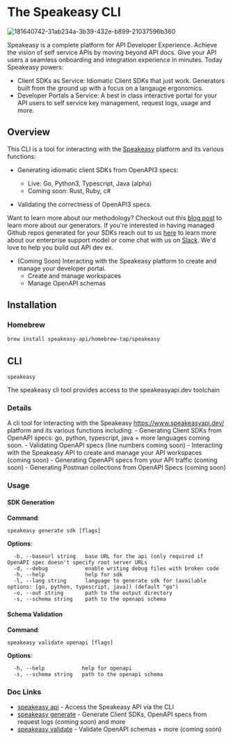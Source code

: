 # The Speakeasy CLI 
![181640742-31ab234a-3b39-432e-b899-21037596b360](https://user-images.githubusercontent.com/68016351/196461357-fcb8d90f-cd67-498e-850f-6146c58d0114.png)

Speakeasy is a complete platform for API Developer Experience. Achieve the vision of self service APIs by moving beyond API docs. Give your API users a seamless onboarding and integration experience in minutes. Today Speakeasy powers: 
- Client SDKs as Service: Idiomatic Client SDKs that just work. Generators built from the ground up with a focus on a langauge ergonomics.
- Developer Portals a Service: A best in class interactive portal for your API users to self service key management, request logs, usage and more.   

## Overview

This CLI is a tool for interacting with the [Speakeasy](https://docs.speakeasyapi.dev/docs/speakeasy-cli/) platform and its various functions:

- Generating idiomatic client SDKs from OpenAPI3 specs:
  * Live: Go, Python3, Typescript, Java (alpha)
  * Coming soon: Rust, Ruby, c#
  
- Validating the correctness of OpenAPI3 specs.
  
Want to learn more about our methodology? Checkout out this [blog post](https://www.speakeasyapi.dev/post/client-sdks-as-a-service) to learn more about our generators. If you're interested in having managed Github repos generated for your SDKs reach out to us [here](https://www.speakeasyapi.dev/request-access) to learn more about our enterprise support model or come chat with us on [Slack](https://join.slack.com/t/speakeasy-dev/shared_invite/zt-1df0lalk5-HCAlpcQiqPw8vGukQWhexw). We'd love to help you build out API dev ex.   

- (Coming Soon) Interacting with the Speakeasy platform to create and manage your developer portal.
  * Create and manage workspaces
  * Manage OpenAPI schemas

## Installation

### Homebrew

```bash
brew install speakeasy-api/homebrew-tap/speakeasy
```

## CLI  
`speakeasy`  


The speakeasy cli tool provides access to the speakeasyapi.dev toolchain  

### Details

 A cli tool for interacting with the Speakeasy https://www.speakeasyapi.dev/ platform and its various functions including:
	- Generating Client SDKs from OpenAPI specs: go, python, typescript, java + more languages coming soon.
	- Validating OpenAPI specs (line numbers coming soon)
	- Interacting with the Speakeasy API to create and manage your API workspaces	(coming soon)
	- Generating OpenAPI specs from your API traffic (coming soon)
	- Generating Postman collections from OpenAPI Specs (coming soon)


### Usage

#### SDK Generation

**Command**:
```
speakeasy generate sdk [flags]
```
**Options**:
```
  -b, --baseurl string   base URL for the api (only required if OpenAPI spec doesn't specify root server URLs
  -d, --debug            enable writing debug files with broken code
  -h, --help             help for sdk
  -l, --lang string      language to generate sdk for (available options: [go, python, typescript, java]) (default "go")
  -o, --out string       path to the output directory
  -s, --schema string    path to the openapi schema
```
#### Schema Validation

**Command**:
```
speakeasy validate openapi [flags]
```
**Options**:
```
  -h, --help            help for openapi
  -s, --schema string   path to the openapi schema
```

### Doc Links

* [speakeasy api](docs/api/README.md)	 - Access the Speakeasy API via the CLI
* [speakeasy generate](docs/generate/README.md)	 - Generate Client SDKs, OpenAPI specs from request logs (coming soon) and more
* [speakeasy validate](docs/validate/README.md)	 - Validate OpenAPI schemas + more (coming soon)
